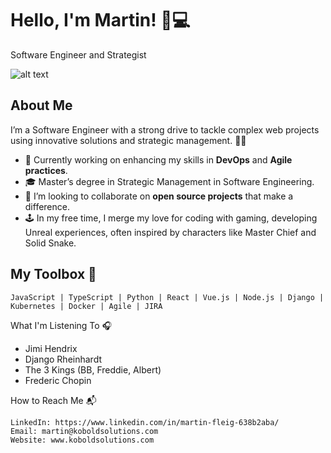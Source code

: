 # Hello, I'm Martin! 👋💻

Software Engineer and Strategist

![alt text](https://media0.giphy.com/media/v1.Y2lkPTc5MGI3NjExcnJwMW93YTV6dDd6MGV4b3p6ZHNtanVnMzUzNzZvZDB6a2FvcDRhbyZlcD12MV9pbnRlcm5hbF9naWZfYnlfaWQmY3Q9Zw/7VzgMsB6FLCilwS30v/giphy.webp "Image Title")

## About Me
I’m a Software Engineer with a strong drive to tackle complex web projects using innovative solutions and strategic management. 🌟🚀

- 🔭 Currently working on enhancing my skills in **DevOps** and **Agile practices**.
- 🎓 Master’s degree in Strategic Management in Software Engineering.
- 👯 I’m looking to collaborate on **open source projects** that make a difference.
- 🕹️ In my free time, I merge my love for coding with gaming, developing Unreal experiences, often inspired by characters like Master Chief and Solid Snake.

## My Toolbox 🧰
```text
JavaScript | TypeScript | Python | React | Vue.js | Node.js | Django | Kubernetes | Docker | Agile | JIRA
```
What I'm Listening To 🎧

- Jimi Hendrix
- Django Rheinhardt 
- The 3 Kings (BB, Freddie, Albert)
- Frederic Chopin


How to Reach Me 📬

    LinkedIn: https://www.linkedin.com/in/martin-fleig-638b2aba/
    Email: martin@koboldsolutions.com
    Website: www.koboldsolutions.com

